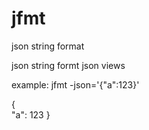 # jfmt
json string format

json string formt json views

example:
jfmt -json='{"a":123}'

{  
"a": 123
  }

